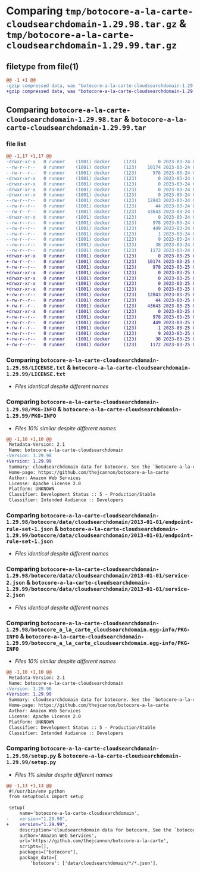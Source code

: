 # Comparing `tmp/botocore-a-la-carte-cloudsearchdomain-1.29.98.tar.gz` & `tmp/botocore-a-la-carte-cloudsearchdomain-1.29.99.tar.gz`

## filetype from file(1)

```diff
@@ -1 +1 @@
-gzip compressed data, was "botocore-a-la-carte-cloudsearchdomain-1.29.98.tar", last modified: Fri Mar 24 01:24:03 2023, max compression
+gzip compressed data, was "botocore-a-la-carte-cloudsearchdomain-1.29.99.tar", last modified: Sat Mar 25 01:22:21 2023, max compression
```

## Comparing `botocore-a-la-carte-cloudsearchdomain-1.29.98.tar` & `botocore-a-la-carte-cloudsearchdomain-1.29.99.tar`

### file list

```diff
@@ -1,17 +1,17 @@
-drwxr-xr-x   0 runner    (1001) docker     (123)        0 2023-03-24 01:24:03.889799 botocore-a-la-carte-cloudsearchdomain-1.29.98/
--rw-r--r--   0 runner    (1001) docker     (123)    10174 2023-03-24 01:24:03.000000 botocore-a-la-carte-cloudsearchdomain-1.29.98/LICENSE.txt
--rw-r--r--   0 runner    (1001) docker     (123)      978 2023-03-24 01:24:03.889799 botocore-a-la-carte-cloudsearchdomain-1.29.98/PKG-INFO
-drwxr-xr-x   0 runner    (1001) docker     (123)        0 2023-03-24 01:24:03.885799 botocore-a-la-carte-cloudsearchdomain-1.29.98/botocore/
-drwxr-xr-x   0 runner    (1001) docker     (123)        0 2023-03-24 01:24:03.885799 botocore-a-la-carte-cloudsearchdomain-1.29.98/botocore/data/
-drwxr-xr-x   0 runner    (1001) docker     (123)        0 2023-03-24 01:24:03.885799 botocore-a-la-carte-cloudsearchdomain-1.29.98/botocore/data/cloudsearchdomain/
-drwxr-xr-x   0 runner    (1001) docker     (123)        0 2023-03-24 01:24:03.889799 botocore-a-la-carte-cloudsearchdomain-1.29.98/botocore/data/cloudsearchdomain/2013-01-01/
--rw-r--r--   0 runner    (1001) docker     (123)    12843 2023-03-24 01:23:57.000000 botocore-a-la-carte-cloudsearchdomain-1.29.98/botocore/data/cloudsearchdomain/2013-01-01/endpoint-rule-set-1.json
--rw-r--r--   0 runner    (1001) docker     (123)       44 2023-03-24 01:23:57.000000 botocore-a-la-carte-cloudsearchdomain-1.29.98/botocore/data/cloudsearchdomain/2013-01-01/examples-1.json
--rw-r--r--   0 runner    (1001) docker     (123)    43643 2023-03-24 01:23:57.000000 botocore-a-la-carte-cloudsearchdomain-1.29.98/botocore/data/cloudsearchdomain/2013-01-01/service-2.json
-drwxr-xr-x   0 runner    (1001) docker     (123)        0 2023-03-24 01:24:03.889799 botocore-a-la-carte-cloudsearchdomain-1.29.98/botocore_a_la_carte_cloudsearchdomain.egg-info/
--rw-r--r--   0 runner    (1001) docker     (123)      978 2023-03-24 01:24:03.000000 botocore-a-la-carte-cloudsearchdomain-1.29.98/botocore_a_la_carte_cloudsearchdomain.egg-info/PKG-INFO
--rw-r--r--   0 runner    (1001) docker     (123)      449 2023-03-24 01:24:03.000000 botocore-a-la-carte-cloudsearchdomain-1.29.98/botocore_a_la_carte_cloudsearchdomain.egg-info/SOURCES.txt
--rw-r--r--   0 runner    (1001) docker     (123)        1 2023-03-24 01:24:03.000000 botocore-a-la-carte-cloudsearchdomain-1.29.98/botocore_a_la_carte_cloudsearchdomain.egg-info/dependency_links.txt
--rw-r--r--   0 runner    (1001) docker     (123)        9 2023-03-24 01:24:03.000000 botocore-a-la-carte-cloudsearchdomain-1.29.98/botocore_a_la_carte_cloudsearchdomain.egg-info/top_level.txt
--rw-r--r--   0 runner    (1001) docker     (123)       38 2023-03-24 01:24:03.889799 botocore-a-la-carte-cloudsearchdomain-1.29.98/setup.cfg
--rw-r--r--   0 runner    (1001) docker     (123)     1172 2023-03-24 01:24:03.000000 botocore-a-la-carte-cloudsearchdomain-1.29.98/setup.py
+drwxr-xr-x   0 runner    (1001) docker     (123)        0 2023-03-25 01:22:21.058287 botocore-a-la-carte-cloudsearchdomain-1.29.99/
+-rw-r--r--   0 runner    (1001) docker     (123)    10174 2023-03-25 01:22:20.000000 botocore-a-la-carte-cloudsearchdomain-1.29.99/LICENSE.txt
+-rw-r--r--   0 runner    (1001) docker     (123)      978 2023-03-25 01:22:21.058287 botocore-a-la-carte-cloudsearchdomain-1.29.99/PKG-INFO
+drwxr-xr-x   0 runner    (1001) docker     (123)        0 2023-03-25 01:22:21.054286 botocore-a-la-carte-cloudsearchdomain-1.29.99/botocore/
+drwxr-xr-x   0 runner    (1001) docker     (123)        0 2023-03-25 01:22:21.054286 botocore-a-la-carte-cloudsearchdomain-1.29.99/botocore/data/
+drwxr-xr-x   0 runner    (1001) docker     (123)        0 2023-03-25 01:22:21.054286 botocore-a-la-carte-cloudsearchdomain-1.29.99/botocore/data/cloudsearchdomain/
+drwxr-xr-x   0 runner    (1001) docker     (123)        0 2023-03-25 01:22:21.058287 botocore-a-la-carte-cloudsearchdomain-1.29.99/botocore/data/cloudsearchdomain/2013-01-01/
+-rw-r--r--   0 runner    (1001) docker     (123)    12843 2023-03-25 01:22:12.000000 botocore-a-la-carte-cloudsearchdomain-1.29.99/botocore/data/cloudsearchdomain/2013-01-01/endpoint-rule-set-1.json
+-rw-r--r--   0 runner    (1001) docker     (123)       44 2023-03-25 01:22:12.000000 botocore-a-la-carte-cloudsearchdomain-1.29.99/botocore/data/cloudsearchdomain/2013-01-01/examples-1.json
+-rw-r--r--   0 runner    (1001) docker     (123)    43643 2023-03-25 01:22:12.000000 botocore-a-la-carte-cloudsearchdomain-1.29.99/botocore/data/cloudsearchdomain/2013-01-01/service-2.json
+drwxr-xr-x   0 runner    (1001) docker     (123)        0 2023-03-25 01:22:21.058287 botocore-a-la-carte-cloudsearchdomain-1.29.99/botocore_a_la_carte_cloudsearchdomain.egg-info/
+-rw-r--r--   0 runner    (1001) docker     (123)      978 2023-03-25 01:22:21.000000 botocore-a-la-carte-cloudsearchdomain-1.29.99/botocore_a_la_carte_cloudsearchdomain.egg-info/PKG-INFO
+-rw-r--r--   0 runner    (1001) docker     (123)      449 2023-03-25 01:22:21.000000 botocore-a-la-carte-cloudsearchdomain-1.29.99/botocore_a_la_carte_cloudsearchdomain.egg-info/SOURCES.txt
+-rw-r--r--   0 runner    (1001) docker     (123)        1 2023-03-25 01:22:21.000000 botocore-a-la-carte-cloudsearchdomain-1.29.99/botocore_a_la_carte_cloudsearchdomain.egg-info/dependency_links.txt
+-rw-r--r--   0 runner    (1001) docker     (123)        9 2023-03-25 01:22:21.000000 botocore-a-la-carte-cloudsearchdomain-1.29.99/botocore_a_la_carte_cloudsearchdomain.egg-info/top_level.txt
+-rw-r--r--   0 runner    (1001) docker     (123)       38 2023-03-25 01:22:21.058287 botocore-a-la-carte-cloudsearchdomain-1.29.99/setup.cfg
+-rw-r--r--   0 runner    (1001) docker     (123)     1172 2023-03-25 01:22:20.000000 botocore-a-la-carte-cloudsearchdomain-1.29.99/setup.py
```

### Comparing `botocore-a-la-carte-cloudsearchdomain-1.29.98/LICENSE.txt` & `botocore-a-la-carte-cloudsearchdomain-1.29.99/LICENSE.txt`

 * *Files identical despite different names*

### Comparing `botocore-a-la-carte-cloudsearchdomain-1.29.98/PKG-INFO` & `botocore-a-la-carte-cloudsearchdomain-1.29.99/PKG-INFO`

 * *Files 10% similar despite different names*

```diff
@@ -1,10 +1,10 @@
 Metadata-Version: 2.1
 Name: botocore-a-la-carte-cloudsearchdomain
-Version: 1.29.98
+Version: 1.29.99
 Summary: cloudsearchdomain data for botocore. See the `botocore-a-la-carte` package for more info.
 Home-page: https://github.com/thejcannon/botocore-a-la-carte
 Author: Amazon Web Services
 License: Apache License 2.0
 Platform: UNKNOWN
 Classifier: Development Status :: 5 - Production/Stable
 Classifier: Intended Audience :: Developers
```

### Comparing `botocore-a-la-carte-cloudsearchdomain-1.29.98/botocore/data/cloudsearchdomain/2013-01-01/endpoint-rule-set-1.json` & `botocore-a-la-carte-cloudsearchdomain-1.29.99/botocore/data/cloudsearchdomain/2013-01-01/endpoint-rule-set-1.json`

 * *Files identical despite different names*

### Comparing `botocore-a-la-carte-cloudsearchdomain-1.29.98/botocore/data/cloudsearchdomain/2013-01-01/service-2.json` & `botocore-a-la-carte-cloudsearchdomain-1.29.99/botocore/data/cloudsearchdomain/2013-01-01/service-2.json`

 * *Files identical despite different names*

### Comparing `botocore-a-la-carte-cloudsearchdomain-1.29.98/botocore_a_la_carte_cloudsearchdomain.egg-info/PKG-INFO` & `botocore-a-la-carte-cloudsearchdomain-1.29.99/botocore_a_la_carte_cloudsearchdomain.egg-info/PKG-INFO`

 * *Files 10% similar despite different names*

```diff
@@ -1,10 +1,10 @@
 Metadata-Version: 2.1
 Name: botocore-a-la-carte-cloudsearchdomain
-Version: 1.29.98
+Version: 1.29.99
 Summary: cloudsearchdomain data for botocore. See the `botocore-a-la-carte` package for more info.
 Home-page: https://github.com/thejcannon/botocore-a-la-carte
 Author: Amazon Web Services
 License: Apache License 2.0
 Platform: UNKNOWN
 Classifier: Development Status :: 5 - Production/Stable
 Classifier: Intended Audience :: Developers
```

### Comparing `botocore-a-la-carte-cloudsearchdomain-1.29.98/setup.py` & `botocore-a-la-carte-cloudsearchdomain-1.29.99/setup.py`

 * *Files 1% similar despite different names*

```diff
@@ -1,13 +1,13 @@
 #!/usr/bin/env python
 from setuptools import setup
 
 setup(
     name='botocore-a-la-carte-cloudsearchdomain',
-    version="1.29.98",
+    version="1.29.99",
     description='cloudsearchdomain data for botocore. See the `botocore-a-la-carte` package for more info.',
     author='Amazon Web Services',
     url='https://github.com/thejcannon/botocore-a-la-carte',
     scripts=[],
     packages=["botocore"],
     package_data={
         'botocore': ['data/cloudsearchdomain/*/*.json'],
```

